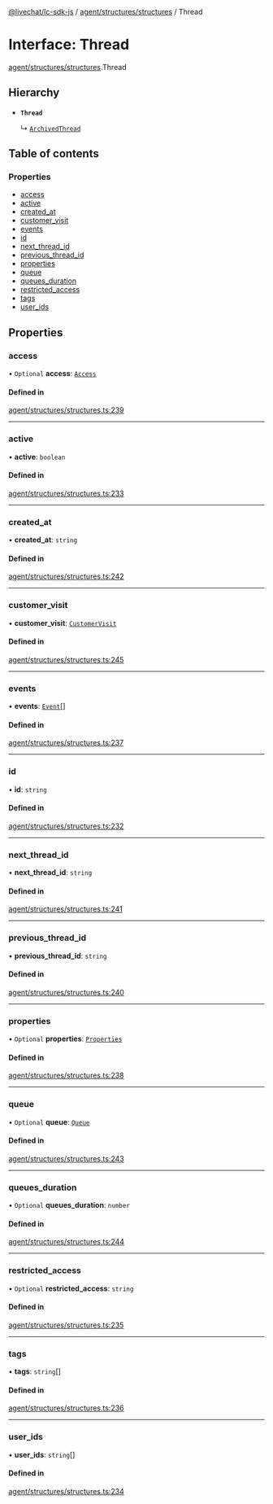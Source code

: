 [@livechat/lc-sdk-js](../README.md) / [agent/structures/structures](../modules/agent_structures_structures.md) / Thread

# Interface: Thread

[agent/structures/structures](../modules/agent_structures_structures.md).Thread

## Hierarchy

- **`Thread`**

  ↳ [`ArchivedThread`](agent_structures_structures.ArchivedThread.md)

## Table of contents

### Properties

- [access](agent_structures_structures.Thread.md#access)
- [active](agent_structures_structures.Thread.md#active)
- [created\_at](agent_structures_structures.Thread.md#created_at)
- [customer\_visit](agent_structures_structures.Thread.md#customer_visit)
- [events](agent_structures_structures.Thread.md#events)
- [id](agent_structures_structures.Thread.md#id)
- [next\_thread\_id](agent_structures_structures.Thread.md#next_thread_id)
- [previous\_thread\_id](agent_structures_structures.Thread.md#previous_thread_id)
- [properties](agent_structures_structures.Thread.md#properties)
- [queue](agent_structures_structures.Thread.md#queue)
- [queues\_duration](agent_structures_structures.Thread.md#queues_duration)
- [restricted\_access](agent_structures_structures.Thread.md#restricted_access)
- [tags](agent_structures_structures.Thread.md#tags)
- [user\_ids](agent_structures_structures.Thread.md#user_ids)

## Properties

### access

• `Optional` **access**: [`Access`](agent_structures_structures.Access.md)

#### Defined in

[agent/structures/structures.ts:239](https://github.com/livechat/lc-sdk-js/blob/c7b3817/src/agent/structures/structures.ts#L239)

___

### active

• **active**: `boolean`

#### Defined in

[agent/structures/structures.ts:233](https://github.com/livechat/lc-sdk-js/blob/c7b3817/src/agent/structures/structures.ts#L233)

___

### created\_at

• **created\_at**: `string`

#### Defined in

[agent/structures/structures.ts:242](https://github.com/livechat/lc-sdk-js/blob/c7b3817/src/agent/structures/structures.ts#L242)

___

### customer\_visit

• **customer\_visit**: [`CustomerVisit`](agent_structures_structures.CustomerVisit.md)

#### Defined in

[agent/structures/structures.ts:245](https://github.com/livechat/lc-sdk-js/blob/c7b3817/src/agent/structures/structures.ts#L245)

___

### events

• **events**: [`Event`](../modules/agent_structures_events.md#event)[]

#### Defined in

[agent/structures/structures.ts:237](https://github.com/livechat/lc-sdk-js/blob/c7b3817/src/agent/structures/structures.ts#L237)

___

### id

• **id**: `string`

#### Defined in

[agent/structures/structures.ts:232](https://github.com/livechat/lc-sdk-js/blob/c7b3817/src/agent/structures/structures.ts#L232)

___

### next\_thread\_id

• **next\_thread\_id**: `string`

#### Defined in

[agent/structures/structures.ts:241](https://github.com/livechat/lc-sdk-js/blob/c7b3817/src/agent/structures/structures.ts#L241)

___

### previous\_thread\_id

• **previous\_thread\_id**: `string`

#### Defined in

[agent/structures/structures.ts:240](https://github.com/livechat/lc-sdk-js/blob/c7b3817/src/agent/structures/structures.ts#L240)

___

### properties

• `Optional` **properties**: [`Properties`](agent_structures_structures.Properties.md)

#### Defined in

[agent/structures/structures.ts:238](https://github.com/livechat/lc-sdk-js/blob/c7b3817/src/agent/structures/structures.ts#L238)

___

### queue

• `Optional` **queue**: [`Queue`](agent_structures_structures.Queue.md)

#### Defined in

[agent/structures/structures.ts:243](https://github.com/livechat/lc-sdk-js/blob/c7b3817/src/agent/structures/structures.ts#L243)

___

### queues\_duration

• `Optional` **queues\_duration**: `number`

#### Defined in

[agent/structures/structures.ts:244](https://github.com/livechat/lc-sdk-js/blob/c7b3817/src/agent/structures/structures.ts#L244)

___

### restricted\_access

• `Optional` **restricted\_access**: `string`

#### Defined in

[agent/structures/structures.ts:235](https://github.com/livechat/lc-sdk-js/blob/c7b3817/src/agent/structures/structures.ts#L235)

___

### tags

• **tags**: `string`[]

#### Defined in

[agent/structures/structures.ts:236](https://github.com/livechat/lc-sdk-js/blob/c7b3817/src/agent/structures/structures.ts#L236)

___

### user\_ids

• **user\_ids**: `string`[]

#### Defined in

[agent/structures/structures.ts:234](https://github.com/livechat/lc-sdk-js/blob/c7b3817/src/agent/structures/structures.ts#L234)
